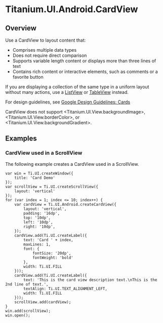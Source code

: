 # Titanium.UI.Android.CardView

<TypeHeader/>

## Overview

Use a CardView to layout content that:

  * Comprises multiple data types
  * Does not require direct comparison
  * Supports variable length content or displays more than three lines of text
  * Contains rich content or interactive elements, such as comments or a favorite button

If you are displaying a collection of the same type in a uniform layout without many actions,
use a [ListView](Titanium.UI.ListView) or [TableView](Titanium.UI.TableView) instead.

For design guidelines, see
[Google Design Guidelines: Cards](http://www.google.com/design/spec/components/cards.html)

CardView does not support <Titanium.UI.View.backgroundImage>, <Titanium.UI.View.borderColor>, or <Titanium.UI.View.backgroundGradient>.

## Examples

### CardView used in a ScrollView

The following example creates a CardView used in a ScrollView.

    var win = Ti.UI.createWindow({
        title: 'Card Demo'
    });
    var scrollView = Ti.UI.createScrollView({
        layout: 'vertical'
    });
    for (var index = 1; index <= 10; index++) {
        var cardView = Ti.UI.Android.createCardView({
            layout: 'vertical',
            padding: '16dp',
            top: '10dp',
            left: '10dp',
            right: '10dp',
        });
        cardView.add(Ti.UI.createLabel({
            text: 'Card ' + index,
            maxLines: 1,
            font: {
                fontSize: '20dp',
                fontWeight: 'bold'
            },
            width: Ti.UI.FILL
        }));
        cardView.add(Ti.UI.createLabel({
            text: 'This is the card view description text.\nThis is the 2nd line of text.',
            textAlign: Ti.UI.TEXT_ALIGNMENT_LEFT,
            width: Ti.UI.FILL
        }));
        scrollView.add(cardView);
    }
    win.add(scrollView);
    win.open();

<ApiDocs/>
